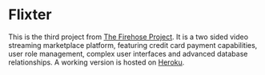 # Flixter

This is the third project from [The Firehose Project](http://www.thefirehoseproject.com/). It is a two sided video streaming marketplace platform, featuring credit card payment capabilities, user role management, complex user interfaces and advanced database relationships. A working version is hosted on [Heroku](https://firehose-flixter-jim-lin.herokuapp.com/).
